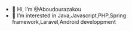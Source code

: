 - 👋 Hi, I’m @Aboudourazakou
- 👀 I’m interested in Java,Javascript,PHP,Spring framework,Laravel,Android developpment

<!---
Aboudourazakou/Aboudourazakou is a ✨ special ✨ repository because its `README.md` (this file) appears on your GitHub profile.
You can click the Preview link to take a look at your changes.
--->
